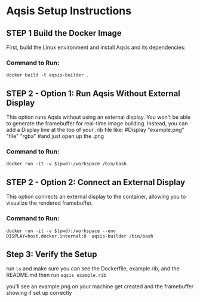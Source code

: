# Aqsis Setup Instructions

## STEP 1 Build the Docker Image
First, build the Linux environment and install Aqsis and its dependencies:
### Command to Run:
`docker build -t aqsis-builder .`

## STEP 2 - Option 1: Run Aqsis Without External Display
This option runs Aqsis without using an external display. You won't be able to generate the framebuffer for real-time image building. Instead, you can add a Display line at the top of your .rib file like:
#Display "example.png" "file" "rgba"
#and just open up the .png 
### Command to Run:
`docker run -it -v $(pwd):/workspace /bin/bash`


## STEP 2 - Option 2: Connect an External Display
This option connects an external display to the container, allowing you to visualize the rendered framebuffer.

### Command to Run:
`docker run -it -v $(pwd):/workspace --env DISPLAY=host.docker.internal:0  aqsis-builder /bin/bash`

## Step 3: Verify the Setup

run `ls` and make sure you can see the Dockerfile, example.rib, and the README.md
then run
`aqsis example.rib`

you'll see an example.png on your machine get created and the framebuffer showing if set up correctly